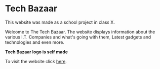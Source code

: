 # Tech Bazaar

This website was made as a school project in class X. 

Welcome to The Tech Bazaar.  The website displays information about the various I.T. Companies and what's going with them, Latest gadgets and technologies and even more.

<b>Tech Bazaar logo is self made</b>

To visit the website click [here](https://proramlogo.000webhostapp.com/Tech%20Bazaar/).

